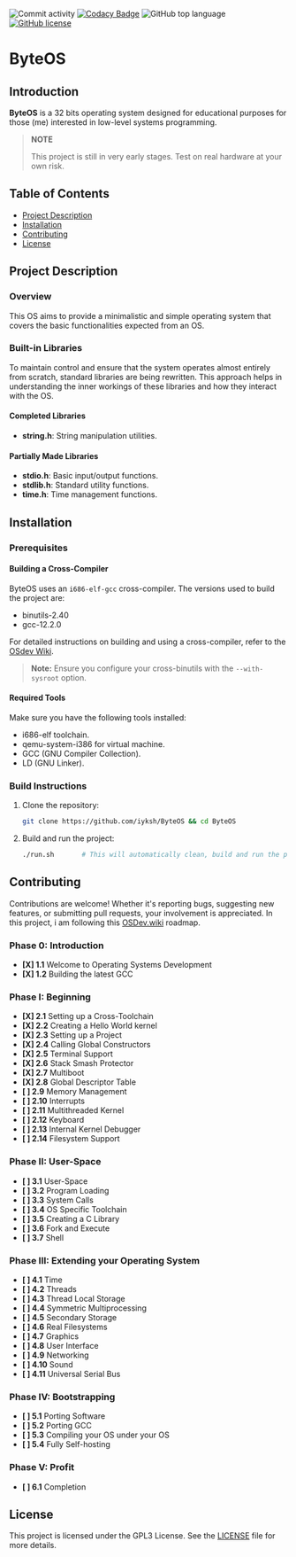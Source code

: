 ![Commit activity](https://img.shields.io/github/commit-activity/m/iyksh/ByteOS)
[![Codacy Badge](https://app.codacy.com/project/badge/Grade/9c8eee0fc7554427aa7100e8e6662ee5)](https://app.codacy.com/gh/iyksh/ByteOS/dashboard?utm_source=gh&utm_medium=referral&utm_content=&utm_campaign=Badge_grade)
![GitHub top language](https://img.shields.io/github/languages/top/iyksh/ByteOS?logo=c&label=)
[![GitHub license](https://img.shields.io/github/license/iyksh/ByteOS)](https://github.com/iyksh/ByteOS/LICENSE)

# ByteOS

## Introduction

**ByteOS** is a 32 bits operating system designed for educational purposes for those (me) interested in low-level systems programming. 

> **NOTE**
>
> This project is still in very early stages. Test on real hardware at your own risk.

## Table of Contents

- [Project Description](#project-description)
- [Installation](#installation)
- [Contributing](#contributing)
- [License](#license)

## Project Description

### Overview

This OS aims to provide a minimalistic and simple operating system that covers the basic functionalities expected from an OS. 

### Built-in Libraries

To maintain control and ensure that the system operates almost entirely from scratch, standard libraries are being rewritten. This approach helps in understanding the inner workings of these libraries and how they interact with the OS.

#### Completed Libraries

- **string.h**: String manipulation utilities.

#### Partially Made Libraries

- **stdio.h**: Basic input/output functions.
- **stdlib.h**: Standard utility functions.
- **time.h**: Time management functions.

## Installation

### Prerequisites

#### Building a Cross-Compiler

ByteOS uses an `i686-elf-gcc` cross-compiler. The versions used to build the project are:

- binutils-2.40
- gcc-12.2.0

For detailed instructions on building and using a cross-compiler, refer to the [OSdev Wiki](https://osdev.wiki/wiki/GCC_Cross-Compiler).

> **Note:** Ensure you configure your cross-binutils with the `--with-sysroot` option.

#### Required Tools

Make sure you have the following tools installed:

- i686-elf toolchain.
- qemu-system-i386 for virtual machine.
- GCC (GNU Compiler Collection).
- LD (GNU Linker).

### Build Instructions

1. Clone the repository:
   ```bash
   git clone https://github.com/iyksh/ByteOS && cd ByteOS
   ```

2. Build and run the project:
   ```bash
   ./run.sh       # This will automatically clean, build and run the project with QEMU
   ```

## Contributing

Contributions are welcome! Whether it's reporting bugs, suggesting new features, or submitting pull requests, your involvement is appreciated. In this project, i am following this [OSDev.wiki](https://osdev.wiki/wiki/Creating_an_Operating_System) roadmap.

### Phase 0: Introduction

- **[X] 1.1** Welcome to Operating Systems Development
- **[X] 1.2** Building the latest GCC

### Phase I: Beginning

- **[X] 2.1** Setting up a Cross-Toolchain
- **[X] 2.2** Creating a Hello World kernel
- **[X] 2.3** Setting up a Project
- **[X] 2.4** Calling Global Constructors
- **[X] 2.5** Terminal Support
- **[X] 2.6** Stack Smash Protector
- **[X] 2.7** Multiboot
- **[X] 2.8** Global Descriptor Table
- **[ ] 2.9** Memory Management
- **[ ] 2.10** Interrupts
- **[ ] 2.11** Multithreaded Kernel
- **[ ] 2.12** Keyboard
- **[ ] 2.13** Internal Kernel Debugger
- **[ ] 2.14** Filesystem Support

### Phase II: User-Space

- **[ ] 3.1** User-Space
- **[ ] 3.2** Program Loading
- **[ ] 3.3** System Calls
- **[ ] 3.4** OS Specific Toolchain
- **[ ] 3.5** Creating a C Library
- **[ ] 3.6** Fork and Execute
- **[ ] 3.7** Shell

### Phase III: Extending your Operating System

- **[ ] 4.1** Time
- **[ ] 4.2** Threads
- **[ ] 4.3** Thread Local Storage
- **[ ] 4.4** Symmetric Multiprocessing
- **[ ] 4.5** Secondary Storage
- **[ ] 4.6** Real Filesystems
- **[ ] 4.7** Graphics
- **[ ] 4.8** User Interface
- **[ ] 4.9** Networking
- **[ ] 4.10** Sound
- **[ ] 4.11** Universal Serial Bus

### Phase IV: Bootstrapping

- **[ ] 5.1** Porting Software
- **[ ] 5.2** Porting GCC
- **[ ] 5.3** Compiling your OS under your OS
- **[ ] 5.4** Fully Self-hosting

### Phase V: Profit

- **[ ] 6.1** Completion

## License

This project is licensed under the GPL3 License. See the [LICENSE](LICENSE) file for more details.